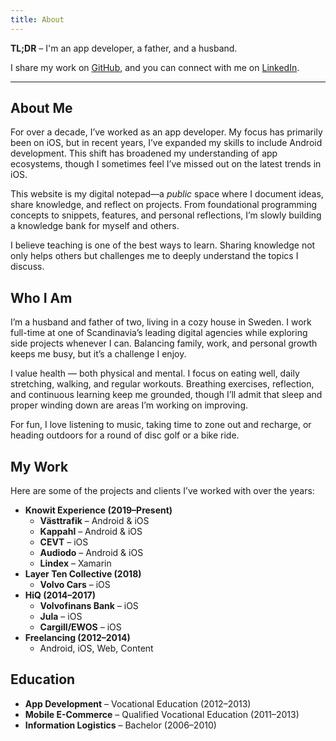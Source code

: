 ```yaml
---
title: About
---
```


**TL;DR** – I'm an app developer, a father, and a husband.

I share my work on [GitHub](http://github.com/johanwigmo), and you can connect with me on [LinkedIn](https://se.linkedin.com/in/johanwigmo).

---

## About Me

For over a decade, I’ve worked as an app developer. My focus has primarily been on iOS, but in recent years, I’ve expanded my skills to include Android development. This shift has broadened my understanding of app ecosystems, though I sometimes feel I’ve missed out on the latest trends in iOS.

This website is my digital notepad—a _public_ space where I document ideas, share knowledge, and reflect on projects. From foundational programming concepts to snippets, features, and personal reflections, I’m slowly building a knowledge bank for myself and others.

I believe teaching is one of the best ways to learn. Sharing knowledge not only helps others but challenges me to deeply understand the topics I discuss.

## Who I Am

I’m a husband and father of two, living in a cozy house in Sweden. I work full-time at one of Scandinavia’s leading digital agencies while exploring side projects whenever I can. Balancing family, work, and personal growth keeps me busy, but it’s a challenge I enjoy.

I value health — both physical and mental. I focus on eating well, daily stretching, walking, and regular workouts. Breathing exercises, reflection, and continuous learning keep me grounded, though I’ll admit that sleep and proper winding down are areas I’m working on improving.

For fun, I love listening to music, taking time to zone out and recharge, or heading outdoors for a round of disc golf or a bike ride.

## My Work

Here are some of the projects and clients I’ve worked with over the years:

- **Knowit Experience (2019–Present)**
    - **Västtrafik** – Android & iOS
    - **Kappahl** – Android & iOS
    - **CEVT** – iOS
    - **Audiodo** – Android & iOS
    - **Lindex** – Xamarin
- **Layer Ten Collective (2018)**
    - **Volvo Cars** – iOS
- **HiQ (2014–2017)**
    - **Volvofinans Bank** – iOS
    - **Jula** – iOS
    - **Cargill/EWOS** – iOS
- **Freelancing (2012–2014)**
    - Android, iOS, Web, Content

## Education

- **App Development** – Vocational Education (2012–2013)
- **Mobile E-Commerce** – Qualified Vocational Education (2011–2013)
- **Information Logistics** – Bachelor (2006–2010)